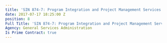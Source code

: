 ```yaml
---
title: 'SIN 874-7: Program Integration and Project Management Services'
date: 2017-07-17 18:25:00 Z
position: 8
Full Title: 'SIN 874-7: Program Integration and Project Management Services'
Agency: General Services Administration
Is Prime Contract: true
---
```


